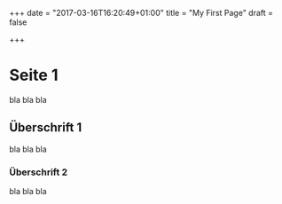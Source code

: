 +++
date = "2017-03-16T16:20:49+01:00"
title = "My First Page"
draft = false

+++

# Seite 1

bla bla bla

## Überschrift 1

bla bla bla

### Überschrift 2

bla bla bla
